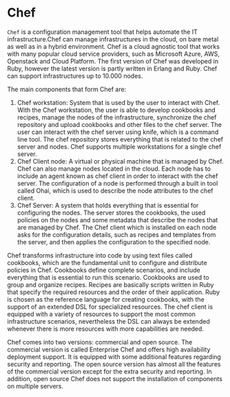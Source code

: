 # Chef

`Chef` is a configuration management tool that helps automate the IT infrastructure.Chef can manage infrastructures in the cloud, on bare metal as well as in a hybrid
environment. Chef is a cloud agnostic tool that works with many popular cloud service providers, such as Microsoft Azure, AWS, Openstack and Cloud Platform. The first
version of Chef was developed in Ruby, however the latest version is partly written in Erlang and Ruby. Chef can support infrastructures up to 10.000 nodes.

The main components that form Chef are:

1. Chef workstation: System that is used by the user to interact with Chef. With the Chef workstation, the user is able to develop cookbooks and recipes, manage
the nodes of the infrastructure, synchronize the chef repository and upload cookbooks and other files to the chef server. The user can interact with the chef server using knife, which is a command line tool. The chef repository stores everything that is related to the chef server and nodes. Chef supports multiple workstations for a single chef server.
2. Chef Client node: A virtual or physical machine that is managed by Chef. Chef can also manage nodes located in the cloud. Each node has to include an agent
known as chef client in order to interact with the chef server. The configuration of a node is performed through a built in tool called Ohai, which is used to describe
the node attributes to the chef client.
3. Chef Server: A system that holds everything that is essential for configuring the nodes. The server stores the cookbooks, the used policies on the nodes and
some metadata that describe the nodes that are managed by Chef. The Chef client which is installed on each node asks for the configuration details, such as
recipes and templates from the server, and then applies the configuration to the specified node.

Chef transforms infrastructure into code by using text files called cookbooks, which are the fundamental unit to configure and distribute policies in Chef. Cookbooks define complete scenarios, and include everything that is essential to run this scenario.
Cookbooks are used to group and organize recipes. Recipes are basically scripts written in Ruby that specify the required resources and the order of their application. Ruby is chosen as the reference language for creating cookbooks, with the support of an extended DSL for specialized resources. The chef client is equipped with a variety of resources to support the most common infrastructure scenarios, nevertheless the DSL can always be extended whenever there is more resources with more capabilities are needed.

Chef comes into two versions: commercial and open source. The commercial version is called Enterprise Chef and offers high availability deployment support. It is equipped
with some additional features regarding security and reporting. The open source version has almost all the features of the commercial version except for the extra security and reporting. In addition, open source Chef does not support the installation of components on multiple servers.
